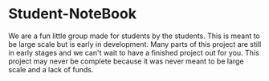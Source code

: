 # Student-NoteBook
We are a fun little group made for students by the students. This is meant to be large scale but is early in development. Many parts of this project are still in early stages and we can't wait to have a finished project out for you. This project may never be complete because it was never meant to be large scale and a lack of funds.
